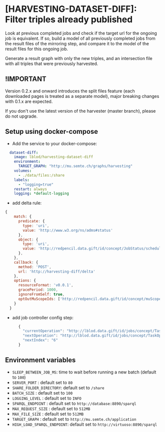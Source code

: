 # [HARVESTING-DATASET-DIFF]: Filter triples already published

Look at previous completed jobs and check if the target url for the ongoing job is equivalent.
If so, build a model of all previously completed jobs from the result files of the mirroring step,
and compare it to the model of the result files for this ongoing job.

Generate a result graph with only the new triples, and an intersection file with all triples that were
previously harvested.

## !IMPORTANT

Version 0.2.x and onward introduces the split files feature (each downloaded pages is treated as a separate model),
major breaking changes with 0.1.x are expected.

If you don't use the latest version of the harvester (master branch), please do not upgrade.

## Setup using docker-compose

- Add the service to your docker-compose:

```yml
  dataset-diff:
    image: lblod/harvesting-dataset-diff
    environment:
      TARGET_GRAPH: "http://mu.semte.ch/graphs/harvesting"
    volumes:
      - ./data/files:/share
    labels:
      - "logging=true"
    restart: always
    logging: *default-logging

```

- add delta rule:

```js
{
    match: {
      predicate: {
        type: 'uri',
        value: 'http://www.w3.org/ns/adms#status'
      },
      object: {
        type: 'uri',
        value: 'http://redpencil.data.gift/id/concept/JobStatus/scheduled'
      },
    },
    callback: {
      method: 'POST',
      url: 'http://harvesting-diff/delta'
    },
    options: {
      resourceFormat: 'v0.0.1',
      gracePeriod: 1000,
      ignoreFromSelf: true,
      optOutMuScopeIds: ['http://redpencil.data.gift/id/concept/muScope/deltas/initialSync']
    }
  }
```

- add job controller config step:

```js
      {
        "currentOperation": "http://lblod.data.gift/id/jobs/concept/TaskOperation/diff",
        "nextOperation": "http://lblod.data.gift/id/jobs/concept/TaskOperation/publishHarvestedTriples",
        "nextIndex": "6"
      }

```

## Environment variables

- `SLEEP_BETWEEN_JOB_MS`: time to wait before running a new batch (default to `100`)
- `SERVER_PORT` : default set to `80`
- `SHARE_FOLDER_DIRECTORY`: default set to `/share`
- `BATCH_SIZE` : default set to `100`
- `LOGGING_LEVEL` : default set to `INFO`
- `SPARQL_ENDPOINT` : default set to `http://database:8890/sparql`
- `MAX_REQUEST_SIZE` : default set to `512MB`
- `MAX_FILE_SIZE` : default set to `512MB`
- `TARGET_GRAPH` : default set to `http://mu.semte.ch/application`
- `HIGH_LOAD_SPARQL_ENDPOINT`: default set to `http://virtuoso:8890/sparql`

